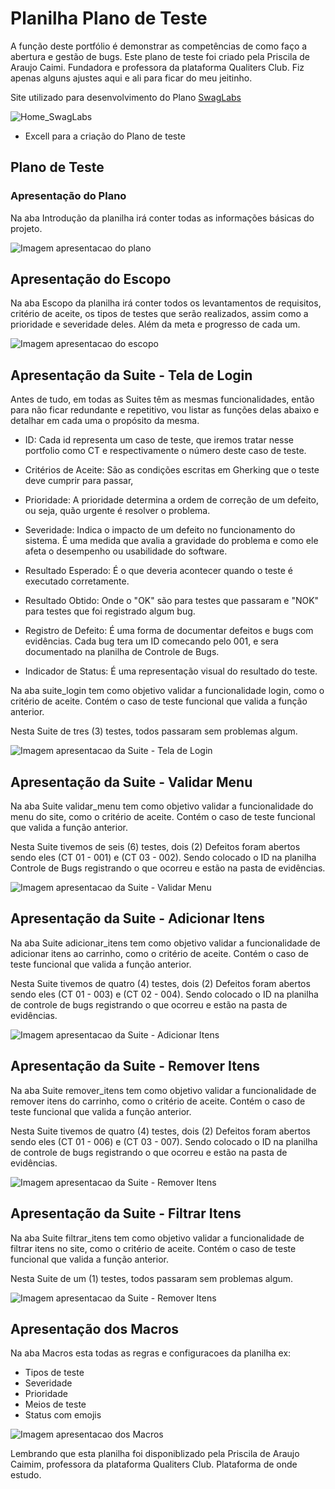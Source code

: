 # Planilha Plano de Teste
A função deste portfólio é demonstrar as competências de como faço a abertura e gestão de bugs. Este plano de teste foi criado pela Priscila de Araujo Caimi. Fundadora e professora da plataforma Qualiters Club. Fiz apenas alguns ajustes aqui e ali para ficar do meu jeitinho. 

Site utilizado para desenvolvimento do Plano [SwagLabs](https://www.saucedemo.com/v1/)

![Home_SwagLabs](/img/home_swaglabs.png)


- Excell para a criação do Plano de teste

## Plano de Teste

### Apresentação do Plano

Na aba Introdução da planilha irá conter todas as informações básicas do projeto.

![Imagem apresentacao do plano](img/ref_introducao.png)

## Apresentação do Escopo

Na aba Escopo da planilha irá conter todos os levantamentos de requisitos, critério de aceite, os tipos de testes que serão realizados, assim como a prioridade e severidade deles. Além da meta e progresso de cada um.

![Imagem apresentacao do escopo](img/ref_escopo.png)

## Apresentação da Suite - Tela de Login

Antes de tudo, em todas as Suites têm as mesmas funcionalidades, então para não ficar redundante e repetitivo, vou listar as funções delas abaixo e detalhar em cada uma o propósito da mesma.

- ID: Cada id representa um caso de teste, que iremos tratar nesse portfolio como CT e respectivamente o número deste caso de teste.

- Critérios de Aceite: São as condições escritas em Gherking que o teste deve cumprir para passar,

- Prioridade: A prioridade determina a ordem de correção de um defeito, ou seja, quão urgente é resolver o problema.

- Severidade: Indica o impacto de um defeito no funcionamento do sistema. É uma medida que avalia a gravidade do problema e como ele afeta o desempenho ou usabilidade do software.

- Resultado Esperado: É o que deveria acontecer quando o teste é executado corretamente.

- Resultado Obtido: Onde o "OK" são para testes que passaram e "NOK" para testes que foi registrado algum bug.

- Registro de Defeito: É uma forma de documentar defeitos e bugs com evidências. Cada bug tera um ID comecando pelo 001, e sera documentado na planilha de Controle de Bugs. 

- Indicador de Status: É uma representação visual do resultado do teste.

Na aba suite_login tem como objetivo validar a funcionalidade login, como o critério de aceite. Contém o caso de teste funcional que valida a função anterior.

Nesta Suite de tres (3) testes, todos passaram sem problemas algum.

![Imagem apresentacao da Suite - Tela de Login](img/ref_suite_login.png)

## Apresentação da Suite - Validar Menu

Na aba Suite validar_menu tem como objetivo validar a funcionalidade do menu do site, como o critério de aceite. Contém o caso de teste funcional que valida a função anterior.

Nesta Suite tivemos de seis (6) testes, dois (2) Defeitos foram abertos sendo eles (CT 01 - 001) e (CT 03 - 002). Sendo colocado o ID na planilha Controle de Bugs registrando o que ocorreu e estão na pasta de evidências.

![Imagem apresentacao da Suite - Validar Menu](img/ref_suite_validar_menu.png)

## Apresentação da Suite - Adicionar Itens

Na aba Suite adicionar_itens tem como objetivo validar a funcionalidade de adicionar itens ao carrinho, como o critério de aceite. Contém o caso de teste funcional que valida a função anterior.

Nesta Suite tivemos de quatro (4) testes, dois (2) Defeitos foram abertos sendo eles (CT 01 - 003) e (CT 02 - 004). Sendo colocado o ID na planilha de controle de bugs registrando o que ocorreu e estão na pasta de evidências.

![Imagem apresentacao da Suite - Adicionar Itens](img/ref_suite_adicionar_itens.png)

## Apresentação da Suite - Remover Itens

Na aba Suite remover_itens tem como objetivo validar a funcionalidade de remover itens do carrinho, como o critério de aceite. Contém o caso de teste funcional que valida a função anterior.

Nesta Suite tivemos de quatro (4) testes, dois (2) Defeitos foram abertos sendo eles (CT 01 - 006) e (CT 03 - 007). Sendo colocado o ID na planilha de controle de bugs registrando o que ocorreu e estão na pasta de evidências.

![Imagem apresentacao da Suite - Remover Itens](img/ref_suite_remover_itens.png)

## Apresentação da Suite - Filtrar Itens

Na aba Suite filtrar_itens tem como objetivo validar a funcionalidade de filtrar itens no site, como o critério de aceite. Contém o caso de teste funcional que valida a função anterior.

Nesta Suite de um (1) testes, todos passaram sem problemas algum.

![Imagem apresentacao da Suite - Remover Itens](img/ref_suite_filtrar-itens.png)

## Apresentação dos Macros

Na aba Macros esta todas as regras e configuracoes da planilha ex:

- Tipos de teste
- Severidade
- Prioridade
- Meios de teste
- Status com emojis

![Imagem apresentacao dos Macros](img/ref_macros.png)

Lembrando que esta planilha foi disponiblizado pela Priscila de Araujo Caimim, professora da plataforma Qualiters Club. Plataforma de onde estudo.
